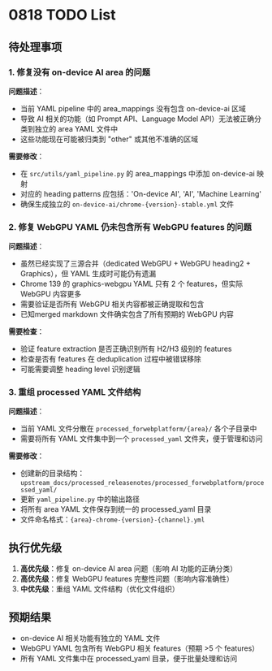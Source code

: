 # 0818 TODO List

## 待处理事项

### 1. 修复没有 on-device AI area 的问题
**问题描述**：
- 当前 YAML pipeline 中的 area_mappings 没有包含 on-device-ai 区域
- 导致 AI 相关的功能（如 Prompt API、Language Model API）无法被正确分类到独立的 area YAML 文件中
- 这些功能现在可能被归类到 "other" 或其他不准确的区域

**需要修改**：
- 在 `src/utils/yaml_pipeline.py` 的 area_mappings 中添加 on-device-ai 映射
- 对应的 heading patterns 应包括：'On-device AI', 'AI', 'Machine Learning'
- 确保生成独立的 `on-device-ai/chrome-{version}-stable.yml` 文件

### 2. 修复 WebGPU YAML 仍未包含所有 WebGPU features 的问题
**问题描述**：
- 虽然已经实现了三源合并（dedicated WebGPU + WebGPU heading2 + Graphics），但 YAML 生成时可能仍有遗漏
- Chrome 139 的 graphics-webgpu YAML 只有 2 个 features，但实际 WebGPU 内容更多
- 需要验证是否所有 WebGPU 相关内容都被正确提取和包含
- 已知merged markdown 文件确实包含了所有预期的 WebGPU 内容 

**需要检查**：

- 验证 feature extraction 是否正确识别所有 H2/H3 级别的 features
- 检查是否有 features 在 deduplication 过程中被错误移除
- 可能需要调整 heading level 识别逻辑

### 3. 重组 processed YAML 文件结构
**问题描述**：
- 当前 YAML 文件分散在 `processed_forwebplatform/{area}/` 各个子目录中
- 需要将所有 YAML 文件集中到一个 `processed_yaml` 文件夹，便于管理和访问

**需要修改**：
- 创建新的目录结构：`upstream_docs/processed_releasenotes/processed_forwebplatform/processed_yaml/`
- 更新 `yaml_pipeline.py` 中的输出路径
- 将所有 area YAML 文件保存到统一的 processed_yaml 目录
- 文件命名格式：`{area}-chrome-{version}-{channel}.yml`

## 执行优先级
1. **高优先级**：修复 on-device AI area 问题（影响 AI 功能的正确分类）
2. **高优先级**：修复 WebGPU features 完整性问题（影响内容准确性）
3. **中优先级**：重组 YAML 文件结构（优化文件组织）

## 预期结果
- on-device AI 相关功能有独立的 YAML 文件
- WebGPU YAML 包含所有 WebGPU 相关 features（预期 >5 个 features）
- 所有 YAML 文件集中在 processed_yaml 目录，便于批量处理和访问